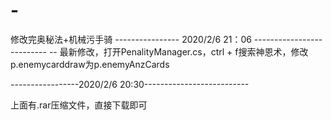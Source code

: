 # -
修改完奥秘法+机械污手骑
---------------- 2020/2/6 21：06 -------------------------- --
最新修改，打开PenalityManager.cs，ctrl + f搜索神恩术，修改p.enemycarddraw为p.enemyAnzCards 

-----------------2020/2/6 20:30--------------------------

上面有.rar压缩文件，直接下载即可
